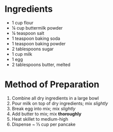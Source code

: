 # Ingredients
- 1 cup flour
- ¼ cup buttermilk powder
- ¼ teaspoon salt
- 1 teaspoon baking soda
- 1 teaspoon baking powder
- 2 tablespoons sugar
- 1 cup milk
- 1 egg
- 2 tablespoons butter, melted

# Method of Preparation
1. Combine all dry ingredients in a large bowl
2. Pour milk on top of dry ingredients; mix _slightly_
3. Break egg into mix; mix _slightly_
4. Add butter to mix; mix **thoroughly**
5. Heat skillet to medium-high
6. Dispense ~ ⅓ cup per pancake
